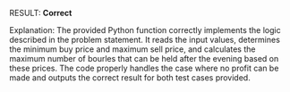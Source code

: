 RESULT: **Correct**

Explanation: The provided Python function correctly implements the logic described in the problem statement. It reads the input values, determines the minimum buy price and maximum sell price, and calculates the maximum number of bourles that can be held after the evening based on these prices. The code properly handles the case where no profit can be made and outputs the correct result for both test cases provided.